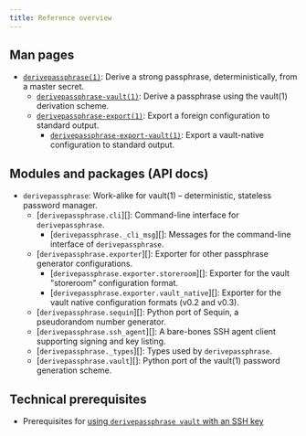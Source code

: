 ```yaml
---
title: Reference overview
---
```


## Man pages

* [`derivepassphrase(1)`][top_man]: Derive a strong passphrase, deterministically, from a master secret.
    * [`derivepassphrase-vault(1)`][vault_man]: Derive a passphrase using the vault(1) derivation scheme.
    * [`derivepassphrase-export(1)`][export_man]: Export a foreign configuration to standard output.
        * [`derivepassphrase-export-vault(1)`][export_vault_man]: Export a vault-native configuration to standard output.

## Modules and packages (API docs)

* `derivepassphrase`: Work-alike for vault(1) – deterministic, stateless password manager.
    * [`derivepassphrase.cli`][]: Command-line interface for `derivepassphrase`.
        * [`derivepassphrase._cli_msg`][]: Messages for the command-line interface of `derivepassphrase`.
    * [`derivepassphrase.exporter`][]: Exporter for other passphrase generator configurations.
        * [`derivepassphrase.exporter.storeroom`][]: Exporter for the vault "storeroom" configuration format.
        * [`derivepassphrase.exporter.vault_native`][]: Exporter for the vault native configuration formats (v0.2 and v0.3).
    * [`derivepassphrase.sequin`][]: Python port of Sequin, a pseudorandom number generator.
    * [`derivepassphrase.ssh_agent`][]: A bare-bones SSH agent client supporting signing and key listing.
    * [`derivepassphrase._types`][]: Types used by `derivepassphrase`.
    * [`derivepassphrase.vault`][]: Python port of the vault(1) password generation scheme.

## Technical prerequisites

* Prerequisites for [using `derivepassphrase vault` with an SSH key][PREREQ_SSH_KEY]

  [top_man]: derivepassphrase.1.md
  [vault_man]: derivepassphrase-vault.1.md
  [export_man]: derivepassphrase-export.1.md
  [export_vault_man]: derivepassphrase-export-vault.1.md

  [PREREQ_SSH_KEY]: prerequisites-ssh-key.md
